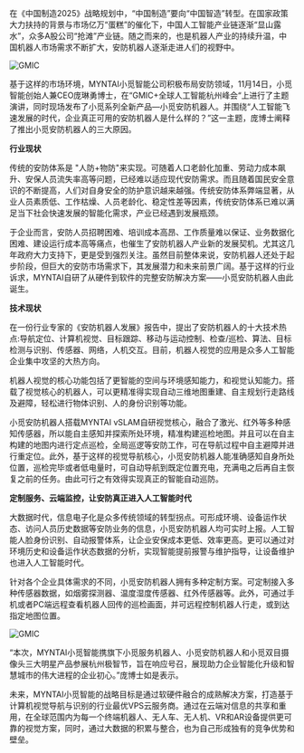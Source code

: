 <!--
author: MYNTAI
head: http://www.slightech.com/ico/favicon.png
date: 2017-11-14
title: 小觅智能CEO庞琳勇：未来，视觉将是安防机器人的核心所在！
tags: 小觅机器人
category: 小觅机器人
status: publish
language: cn
summary: 在《中国制造2025》战略规划中，“中国制造”要向“中国智造”转型。在国家政策大力扶持的背景与市场亿万“蛋糕”的催化下，中国人工智能产业链逐渐“显山露水”，众多A股公司“抢滩”产业链。随之而来的，也是机器人产业的持续升温，中国机器人市场需求不断扩大，安防机器人逐渐走进人们的视野中......
-->

在《中国制造2025》战略规划中，“中国制造”要向“中国智造”转型。在国家政策大力扶持的背景与市场亿万“蛋糕”的催化下，中国人工智能产业链逐渐“显山露水”，众多A股公司“抢滩”产业链。随之而来的，也是机器人产业的持续升温，中国机器人市场需求不断扩大，安防机器人逐渐走进人们的视野中。

![GMIC](https://static.slightech.com/img/news/GMIC-1.jpg) 

基于这样的市场环境，MYNTAI小觅智能公司积极布局安防领域，11月14日，小觅智能创始人兼CEO庞琳勇博士，在“GMIC+全球人工智能杭州峰会“上进行了主题演讲，同时现场发布了小觅系列全新产品—小觅安防机器人。并围绕“人工智能飞速发展的时代，企业真正可用的安防机器人是什么样的？”这一主题，庞博士阐释了推出小觅安防机器人的三大原因。

<strong>行业现状</strong>

传统的安防体系是 "人防+物防"来实现。可随着人口老龄化加重、劳动力成本飙升、安保人员流失率高等问题，已经难以适应现代安防需求。而且随着国民安全意识的不断提高，人们对自身安全的防护意识越来越强。传统安防体系弊端显著，从业人员素质低、工作枯燥、人员老龄化、稳定性差等因素，传统安防体系已难以满足当下社会快速发展的智能化需求，产业已经遇到发展瓶颈。

于企业而言，安防人员招聘困难、培训成本高昂、工作质量难以保证、业务数据化困难、建设运行成本高等痛点，也催生了安防机器人产业新的发展契机。尤其这几年政府大力支持下，更是受到强烈关注。虽然目前整体来说，安防机器人还处于起步阶段，但巨大的安防市场需求下，其发展潜力和未来前景广阔。基于这样的行业诉求，MYNTAI自研了从硬件到软件的完整安防解决方案——小觅安防机器人由此诞生。

<strong>技术现状</strong>

在一份行业专家的《安防机器人发展》报告中，提出了安防机器人的十大技术热点:导航定位、计算机视觉、目标跟踪、移动与运动控制、检查/巡检、算法、目标检测与识别、传感器、网络，人机交互。目前，机器人视觉的应用是众多人工智能企业集中攻坚的大热方向。

机器人视觉的核心功能包括了更智能的空间与环境感知能力，和视觉认知能力。搭载了视觉核心的机器人，可以更精准得实现自动三维地图重建、自主规划行走路线及避障，轻松进行物体识别、人的身份识别等功能。

小觅安防机器人搭载MYNTAI vSLAM自研视觉核心，融合了激光、红外等多种感知传感器，所以能自主感知并探索所处环境，精准构建巡检地图。并且可以在自主构建的地图内进行定点巡检，全局巡逻等安防工作，可在导航过程中自主避障并进行重定位。此外，基于这样的视觉导航核心，小觅安防机器人能准确感知自身所处位置，巡检完毕或者低电量时，可自动导航到既定位置充电，充满电之后再自主恢复之前的任务。由此可行之有效得实现真正的智能自动巡防。

<strong>定制服务、云端监控，让安防真正进入人工智能时代</strong>

大数据时代，信息电子化是众多传统领域的转型拐点。可形成环境、设备运作状态、访问人员历史数据等安防业务的信息，小觅安防机器人均可实时上报。人工智能人脸身份识别、自动报警体系，让企业安保成本更低、效率更高。更可以通过对环境历史和设备运作状态数据的分析，实现智能提前报警与维护指导，让设备维护也进入人工智能时代。

针对各个企业具体需求的不同，小觅安防机器人拥有多种定制方案。可定制接入多种传感器数据，如烟雾探测器、温度湿度传感器、红外传感器等。此外，可通过手机或者PC端远程查看机器人回传的巡检画面，并可远程控制机器人行走，或到达指定地图位置。

![GMIC](https://static.slightech.com/img/news/GMIC-2.jpg) 

“本次，MYNTAI小觅智能携旗下小觅服务机器人、小觅安防机器人和小觅双目摄像头三大明星产品参展杭州极智节，旨在响应号召，展现助力企业智能化升级和智慧城市的伟大进程的企业初心。”庞博士如是表示。 

未来，MYNTAI小觅智能的战略目标是通过软硬件融合的成熟解决方案，打造基于计算机视觉导航与识别的行业最优VPS云服务商。通过在云端对信息的共享和重用，在全球范围内为每一个终端机器人、无人车、无人机、VR和AR设备提供更可靠的视觉方案，同时，通过大数据的积累与整合，也为自己形成独有的竞争优势和壁垒。
